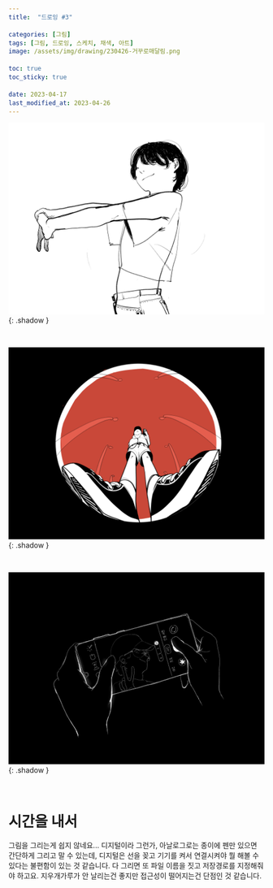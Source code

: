 ```yaml
---
title:  "드로잉 #3"

categories: [그림]
tags: [그림, 드로잉, 스케치, 채색, 아트]
image: /assets/img/drawing/230426-거꾸로매달림.png

toc: true
toc_sticky: true
 
date: 2023-04-17
last_modified_at: 2023-04-26
---
```


![230329_스트레칭](/assets/img/drawing/230329-스트레칭.png){: .shadow }

<br>

![230426_어안렌즈](/assets/img/drawing/230426-어안렌즈.png){: .shadow }

<br>

![230330_핸드폰사진](/assets/img/drawing/230330-핸드폰사진.png){: .shadow }

<br>

# **시간을 내서**

그림을 그리는게 쉽지 않네요... 디지털이라 그런가, 아날로그로는 종이에 펜만 있으면 간단하게 그리고 말 수 있는데, 디지털은 선을 꽂고 기기를 켜서 연결시켜야 뭘 해볼 수 있다는 불편함이 있는 것 같습니다. 다 그리면 또 파일 이름을 짓고 저장경로를 지정해줘야 하고요. 지우개가루가 안 날리는건 좋지만 접근성이 떨어지는건 단점인 것 같습니다.